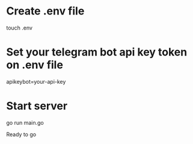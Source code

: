 # Create .env file
touch .env
# Set your telegram bot api key token on .env file
apikeybot=your-api-key
# Start server
go run main.go

Ready to go